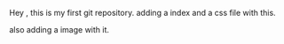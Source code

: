 Hey , this is my first git repository. 
adding a index and a css file with this.

also adding a image with it.
